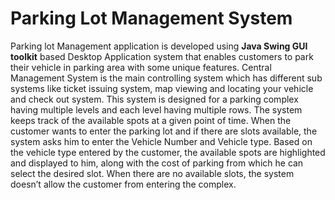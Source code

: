 # Parking Lot Management System

Parking lot Management application is developed using **Java Swing GUI toolkit**  based Desktop Application system that enables customers to park their vehicle in parking area with some unique features. Central Management System is the main controlling system which has different sub systems like ticket issuing system, map viewing and locating your vehicle and check out system.  This system is designed for a parking complex having multiple levels and each level having multiple rows. The system keeps track of the available spots at a given point of time. When the customer wants to enter the parking lot and if there are slots available, the system asks him to enter the Vehicle Number and Vehicle type. Based on the vehicle type entered by the customer, the available spots are highlighted and displayed to him, along with the cost of parking from which he can select the desired slot. When there are no available slots, the system doesn’t allow the customer from entering the complex. 